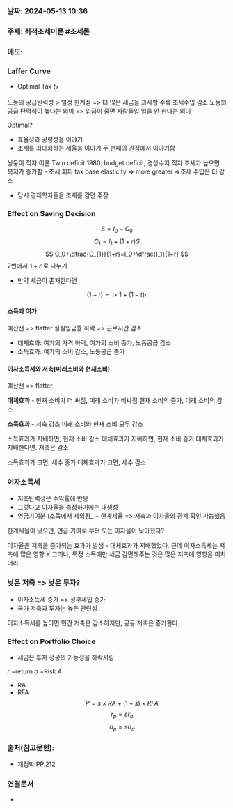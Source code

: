 ### 날짜: 2024-05-13 10:36

### 주제: 최적조세이론 #조세론

### 메모:
>

### Laffer Curve
- Optimal Tax
$t_A$

노동의 공급탄력성 > 일정 한계점
=> 더 많은 세금을 과세할 수록 조세수입 감소
노동의 공급 탄력성이 높다는 의미 => 임금이 줄면 사람들일 일을 안 한다는 의미

Optimal?
- 효율성과 공평성을 이야기
- 조세를 최대화하는 세율을 이야기
두 번째의 관점에서 이야기함

쌍둥이 적자 이론
Twin deficit
1980: budget deficit, 경상수지 적자
조세가 높으면 복지가 증가함 - 조세 회피
tax base elasticity => more greater =>조세 수입은 더 감소
- 당시 경제학자들을 조세를 감면 주장

### Effect on Saving Decision

$$
S = I_0-C_0
$$
$$
C_1=I_1+(1+r)S
$$
$$
C_0+\dfrac{C_{1}}{1+r}=I_0+\dfrac{I_1}{1+r}
$$
2번에서 $1+r$ 로 나누기

- 만약 세금이 존재한다면

$$(1+r) => 1+ (1-t)r$$
#### 소득과 여가

예산선 => flatter
실질임금률 하락 => 근로시간 감소
- 대체효과: 여가의 가격 하락, 여가의 소비 증가, 노동공급 감소
- 소득효과: 여가의 소비 감소, 노동공급 증가


#### 이자소득세와 저축(미래소비와 현재소비)
예산선 => flatter

**대체효과** - 
현재 소비가 더 싸짐, 미래 소비가 비싸짐
현재 소비의 증가, 미래 소비의 감소

**소득효과** - 저축 감소
미래 소비와 현재 소비 모두 감소


소득효과가 지배하면, 현재 소비 감소
대체효과가 지배하면, 현재 소비 증가
대체효과가 지배한다면. 저축은 감소


소득효과가 크면, 세수 증가
대체효과가 크면, 세수 감소

### 이자소득세
-  저축탄력성은 수익률에 반응
-  그렇다고 이자율을 측정하기에는 내생성
-  연금기여분 (소득에서 제외됨_ + 한계세율 => 저축과 이자율의 관계 확인 가능했음

한계세율이 낮으면, 연금 기여로 부터 오는 이자율이 낮아졌다?

이자율은 저축을 증가되는 효과가 발생 - 대체효과가 지배했었다. 
근데 이자소득세는 저축에 많은 영향 X
그러나, 특정 소득에만 세금 감면해주는 것은 많은 저축에 영향을 미치더라


### 낮은 저축 => 낮은 투자?
- 이자소득세 증가 => 정부세입 증가
- 국가 저축과 투자는 높은 관련성

이자소득세를 높이면
민간 저축은 감소하지만, 공공 저축은 증가한다.

### Effect on Portfolio Choice
- 세금은 투자 성공의 가능성을 하락시킴

$r$ =return
$\sigma$ =Risk
$A$ 
- RA
- RFA
$$
P = s\times RA + (1-s)\times RFA
$$
$$r_p=sr_a
$$
$$
\sigma_p=s\sigma_a
$$









### 출처(참고문헌):
- 재정학 PP.212

### 연결문서
- 